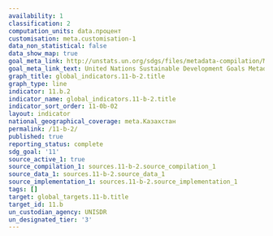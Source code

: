 ```yaml
---
availability: 1
classification: 2
computation_units: data.процент
customisation: meta.customisation-1
data_non_statistical: false
data_show_map: true
goal_meta_link: http://unstats.un.org/sdgs/files/metadata-compilation/Metadata-Goal-11.pdf
goal_meta_link_text: United Nations Sustainable Development Goals Metadata (pdf 2066kB)
graph_title: global_indicators.11-b-2.title
graph_type: line
indicator: 11.b.2
indicator_name: global_indicators.11-b-2.title
indicator_sort_order: 11-0b-02
layout: indicator
national_geographical_coverage: meta.Казахстан
permalink: /11-b-2/
published: true
reporting_status: complete
sdg_goal: '11'
source_active_1: true
source_compilation_1: sources.11-b-2.source_compilation_1
source_data_1: sources.11-b-2.source_data_1
source_implementation_1: sources.11-b-2.source_implementation_1
tags: []
target: global_targets.11-b.title
target_id: 11.b
un_custodian_agency: UNISDR
un_designated_tier: '3'
---
```

